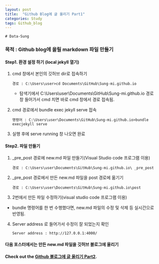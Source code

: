 ```yaml
---
layout: post
title:  "Github Blog에 글 올리기 Part1"
categories: Study
tags: Github_blog
---
```


`# Data-Sung`


###  목적 : Github blog에 올릴 markdown 파일 만들기


#### Step1. 환경 설정 하기 (local jekyll 열기)

1. cmd 창에서 본인의 깃허브 dir로 접속하기

    `경로 : C:\Users\user>cd Documents\GitHub\Sung-mi.github.io`
    - 탐색기에서 C:\Users\user\Documents\GitHub\Sung-mi.github.io 경로 창 들어가서 cmd 치면 바로 cmd 창에서 경로 접속됨.

2. cmd 경로에서 bundle exec jekyll serve 접속

     `명령어 : C:\Users\user\Documents\GitHub\Sung-mi.github.io>bundle execjekyll serve`

3. 실행 후에 serve running 창 나오면 완료

#### Step2. 파일 만들기
1. _pre_post 경로에  new.md 파일 만들기(Visual Studio code 프로그램 이용)

      `경로 : C:\Users\user\Documents\GitHub\Sung-mi.github.io\ _pre_post`

2. _pre_post 경로에서 만든 new.md 파일을 post 경로에 옮기기

      `경로 : C:\Users\user\Documents\GitHub\Sung-mi.github.io\post` 

3. 2번에서 만든 파일 수정하기(visual studio code 프로그램 이용)
- bundle 명령어를 한 번 수행했다면, new.md 파일의 수정 및 삭제 등 실시간으로 반영됨.  

4. Server address 로 들어가서 수정이 잘 되었는지 확인
 
      `Server address : http://127.0.0.1:4000/`





#### 다음 포스터에서는 만든 new.md 파일을 깃허브 블로그에 올리기 


#### Check out the [Github 블로그에 글 올리기 Part2][S].

[S]: https://oh-pro.github.io